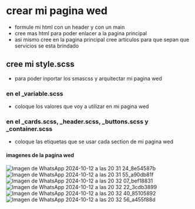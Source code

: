 # crear mi pagina wed
- formule mi html con un header y con un main
- cree mas html para poder enlacer a la pagina principal
- asi mismo cree en la pagina principal cree articulos para que sepan que servicios se esta brindado

## cree mi style.scss 
- para poder inportar los smascss y arquitectar mi pagina wed

### en el _variable.scss
- coloque los valores que voy a utilizar en mi pagina wed

### en el _cards.scss, _header.scss, _buttons.scss y _container.scss
- coloque las etiquetas que se usar cada section de mi pagina wed
#### imagenes de la pagina wed

![Imagen de WhatsApp 2024-10-12 a las 20 31 24_8e54587b](https://github.com/user-attachments/assets/8719ddae-850d-4bbe-b8e0-0a0fe0cc99d0)
![Imagen de WhatsApp 2024-10-12 a las 20 31 55_a90db81f](https://github.com/user-attachments/assets/21aa9834-400d-439c-9790-38618cd2e021)
![Imagen de WhatsApp 2024-10-12 a las 20 32 07_bef18831](https://github.com/user-attachments/assets/582fc4bf-6180-4c62-96a7-5d5f5038fe22)
![Imagen de WhatsApp 2024-10-12 a las 20 32 22_3cdb3899](https://github.com/user-attachments/assets/b6f479ae-983f-4930-9572-4a3fcd53ca2b)
![Imagen de WhatsApp 2024-10-12 a las 20 32 40_85105892](https://github.com/user-attachments/assets/fea4d4fb-5d22-4403-9f1e-34c78255a5e9)
![Imagen de WhatsApp 2024-10-12 a las 20 32 56_a455f88d](https://github.com/user-attachments/assets/9492ab75-64e5-4122-99cf-46048abec457)
